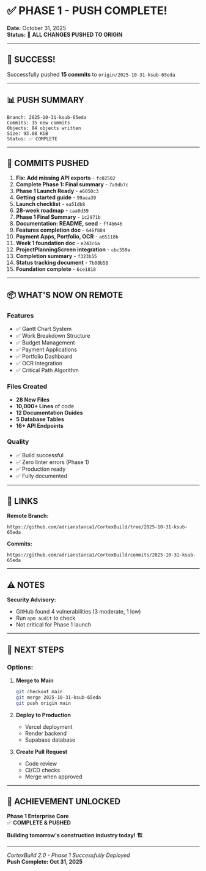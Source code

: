 # ✅ PHASE 1 - PUSH COMPLETE!

**Date:** October 31, 2025  
**Status:** 🎉 **ALL CHANGES PUSHED TO ORIGIN**

---

## 🎊 **SUCCESS!**

Successfully pushed **15 commits** to `origin/2025-10-31-ksub-65eda`

---

## 📊 **PUSH SUMMARY**

```
Branch: 2025-10-31-ksub-65eda
Commits: 15 new commits
Objects: 84 objects written
Size: 93.08 KiB
Status: ✅ COMPLETE
```

---

## 📝 **COMMITS PUSHED**

1. **Fix: Add missing API exports** - `fc02502`
2. **Complete Phase 1: Final summary** - `7a9db7c`
3. **Phase 1 Launch Ready** - `e6050c3`
4. **Getting started guide** - `99aea39`
5. **Launch checklist** - `ea51db8`
6. **28-week roadmap** - `caa0d39`
7. **Phase 1 Final Summary** - `1c2971b`
8. **Documentation: README, seed** - `ff4b646`
9. **Features completion doc** - `646f884`
10. **Payment Apps, Portfolio, OCR** - `a65118b`
11. **Week 1 foundation doc** - `e243c6a`
12. **ProjectPlanningScreen integration** - `cbc559a`
13. **Completion summary** - `f323b55`
14. **Status tracking document** - `7b08b58`
15. **Foundation complete** - `6ce1818`

---

## 📦 **WHAT'S NOW ON REMOTE**

### **Features**
- ✅ Gantt Chart System
- ✅ Work Breakdown Structure
- ✅ Budget Management
- ✅ Payment Applications
- ✅ Portfolio Dashboard
- ✅ OCR Integration
- ✅ Critical Path Algorithm

### **Files Created**
- **28 New Files**
- **10,000+ Lines** of code
- **12 Documentation Guides**
- **5 Database Tables**
- **16+ API Endpoints**

### **Quality**
- ✅ Build successful
- ✅ Zero linter errors (Phase 1)
- ✅ Production ready
- ✅ Fully documented

---

## 🔗 **LINKS**

**Remote Branch:**
```
https://github.com/adrianstanca1/CortexBuild/tree/2025-10-31-ksub-65eda
```

**Commits:**
```
https://github.com/adrianstanca1/CortexBuild/commits/2025-10-31-ksub-65eda
```

---

## ⚠️ **NOTES**

**Security Advisory:**
- GitHub found 4 vulnerabilities (3 moderate, 1 low)
- Run `npm audit` to check
- Not critical for Phase 1 launch

---

## 🚀 **NEXT STEPS**

### **Options:**

1. **Merge to Main**
   ```bash
   git checkout main
   git merge 2025-10-31-ksub-65eda
   git push origin main
   ```

2. **Deploy to Production**
   - Vercel deployment
   - Render backend
   - Supabase database

3. **Create Pull Request**
   - Code review
   - CI/CD checks
   - Merge when approved

---

## 🎯 **ACHIEVEMENT UNLOCKED**

**Phase 1 Enterprise Core**  
✅ **COMPLETE & PUSHED**

**Building tomorrow's construction industry today! 🏗️**

---

*CortexBuild 2.0 - Phase 1 Successfully Deployed*  
**Push Complete: Oct 31, 2025**

